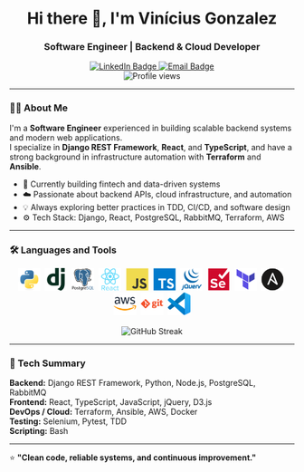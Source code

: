 <h1 align="center">Hi there 👋, I'm Vinícius Gonzalez</h1>
<h3 align="center">Software Engineer | Backend & Cloud Developer</h3>

<div id="badges" align="center">
  <a href="https://www.linkedin.com/in/vin%C3%ADcius-gonzalez-caetano-06943044/">
    <img src="https://img.shields.io/badge/LinkedIn-blue?style=for-the-badge&logo=linkedin&logoColor=white" alt="LinkedIn Badge"/>
  </a>
  <a href="mailto:vinigonzalez1993@gmail.com">
    <img src="https://img.shields.io/badge/Email-red?style=for-the-badge&logo=gmail&logoColor=white" alt="Email Badge"/>
  </a>
</div>

<div align="center">
  <img src="https://komarev.com/ghpvc/?username=vinigonz1993&style=flat-square&color=blue" alt="Profile views"/>
</div>

---

### 👨‍💻 About Me
I'm a **Software Engineer** experienced in building scalable backend systems and modern web applications.  
I specialize in **Django REST Framework**, **React**, and **TypeScript**, and have a strong background in infrastructure automation with **Terraform** and **Ansible**.

- 🔭 Currently building fintech and data-driven systems  
- ☁️ Passionate about backend APIs, cloud infrastructure, and automation  
- 💡 Always exploring better practices in TDD, CI/CD, and software design  
- ⚙️ Tech Stack: Django, React, PostgreSQL, RabbitMQ, Terraform, AWS

---

### 🛠️ Languages and Tools
<div align="center">
  <img src="https://github.com/devicons/devicon/blob/master/icons/python/python-original.svg" title="Python" alt="Python" width="40" height="40"/>&nbsp;
  <img src="https://github.com/devicons/devicon/blob/master/icons/django/django-plain.svg" title="Django" alt="Django" width="40" height="40"/>&nbsp;
  <img src="https://github.com/devicons/devicon/blob/master/icons/postgresql/postgresql-original-wordmark.svg" title="PostgreSQL" alt="PostgreSQL" width="40" height="40"/>&nbsp;
  <img src="https://github.com/devicons/devicon/blob/master/icons/react/react-original-wordmark.svg" title="React" alt="React" width="40" height="40"/>&nbsp;
  <img src="https://github.com/devicons/devicon/blob/master/icons/javascript/javascript-original.svg" title="JavaScript" alt="JavaScript" width="40" height="40"/>&nbsp;
  <img src="https://github.com/devicons/devicon/blob/master/icons/typescript/typescript-plain.svg" title="TypeScript" alt="TypeScript" width="40" height="40"/>&nbsp;
  <img src="https://github.com/devicons/devicon/blob/master/icons/jquery/jquery-plain-wordmark.svg" title="jQuery" alt="jQuery" width="40" height="40"/>&nbsp;
  <img src="https://github.com/devicons/devicon/blob/master/icons/selenium/selenium-original.svg" title="Selenium" alt="Selenium" width="40" height="40"/>&nbsp;
  <img src="https://github.com/devicons/devicon/blob/master/icons/terraform/terraform-original.svg" title="Terraform" alt="Terraform" width="40" height="40"/>&nbsp;
  <img src="https://github.com/devicons/devicon/blob/master/icons/ansible/ansible-original.svg" title="Ansible" alt="Ansible" width="40" height="40"/>&nbsp;
  <img src="https://github.com/devicons/devicon/blob/master/icons/amazonwebservices/amazonwebservices-original-wordmark.svg" title="AWS" alt="AWS" width="40" height="40"/>&nbsp;
  <img src="https://github.com/devicons/devicon/blob/master/icons/git/git-plain-wordmark.svg" title="Git" alt="Git" width="40" height="40"/>&nbsp;
  <img src="https://github.com/devicons/devicon/blob/master/icons/vscode/vscode-original.svg" title="VSCode" alt="VSCode" width="40" height="40"/>
</div>
<br/>
<div align="center">
  <img src="https://github-readme-stats.vercel.app/api/top-langs/?username=vinigonz1993&layout=compact&langs_count=7&theme=dracula&card_width=490" alt="GitHub Streak" />
</div>


---

### 🧠 Tech Summary
**Backend:** Django REST Framework, Python, Node.js, PostgreSQL, RabbitMQ  
**Frontend:** React, TypeScript, JavaScript, jQuery, D3.js  
**DevOps / Cloud:** Terraform, Ansible, AWS, Docker  
**Testing:** Selenium, Pytest, TDD  
**Scripting:** Bash

---

⭐ **"Clean code, reliable systems, and continuous improvement."**
